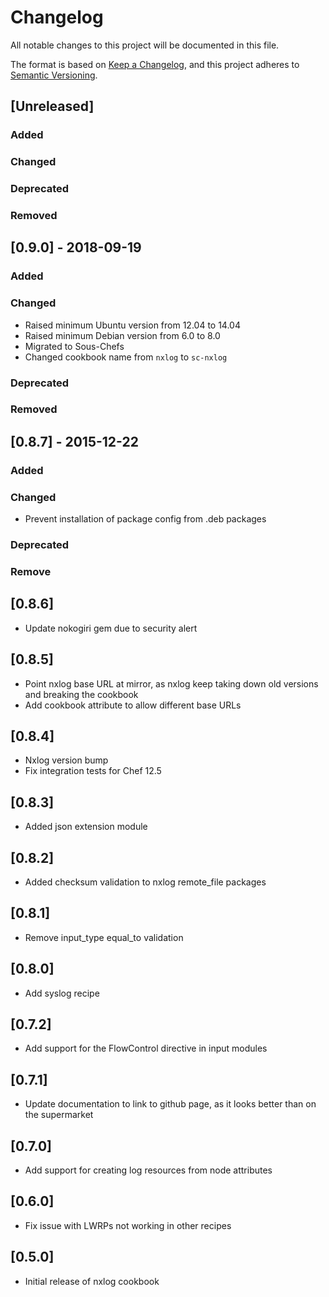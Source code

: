 # Changelog

All notable changes to this project will be documented in this file.

The format is based on [Keep a Changelog](https://keepachangelog.com/en/1.0.0/),
and this project adheres to [Semantic Versioning](https://semver.org/spec/v2.0.0.html).

## [Unreleased]

### Added

### Changed

### Deprecated

### Removed

## [0.9.0] - 2018-09-19

### Added

### Changed

- Raised minimum Ubuntu version from 12.04 to 14.04
- Raised minimum Debian version from 6.0 to 8.0
- Migrated to Sous-Chefs
- Changed cookbook name from `nxlog` to `sc-nxlog`

### Deprecated

### Removed

## [0.8.7] - 2015-12-22

### Added

### Changed

* Prevent installation of package config from .deb packages

### Deprecated

### Remove

## [0.8.6]

* Update nokogiri gem due to security alert

## [0.8.5]

* Point nxlog base URL at mirror, as nxlog keep taking down old versions and breaking the cookbook
* Add cookbook attribute to allow different base URLs

## [0.8.4]

* Nxlog version bump
* Fix integration tests for Chef 12.5

## [0.8.3]

* Added json extension module

## [0.8.2]

* Added checksum validation to nxlog remote_file packages

## [0.8.1]

* Remove input_type equal_to validation

## [0.8.0]

* Add syslog recipe

## [0.7.2]

* Add support for the FlowControl directive in input modules

## [0.7.1]

* Update documentation to link to github page, as it looks better than on the supermarket

## [0.7.0]

* Add support for creating log resources from node attributes

## [0.6.0]

* Fix issue with LWRPs not working in other recipes

## [0.5.0]

* Initial release of nxlog cookbook
